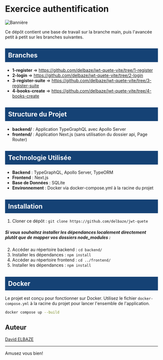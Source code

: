 # Exercice authentification

![Bannière](https://w0.peakpx.com/wallpaper/416/836/HD-wallpaper-blue-abstract-background-blue-geometric-abstraction-blue-rectangles-background-abstract-background.jpg)

Ce dépôt contient une base de travail sur la branche main, puis l'avancée petit à petit sur les branches suivantes.

## <div style="background-color: #154275; padding: 10px; color: white;">Branches</div>

- **1-register** ⇒ <link>https://github.com/delbaze/jwt-quete-vite/tree/1-register</link>
- **2-login** ⇒ <link>https://github.com/delbaze/jwt-quete-vite/tree/2-login</link>
- **3-register-suite** ⇒ <link>https://github.com/delbaze/jwt-quete-vite/tree/3-register-suite</link>
- **4-books-create** ⇒ <link>https://github.com/delbaze/jwt-quete-vite/tree/4-books-create</link>

<!-- *Branches bonus:
- **5-passage-infos** ⇒ <link>https://github.com/delbaze/jwt-quete/tree/5-passage-infos</link>
- **6-mailer** ⇒ <link>https://github.com/delbaze/jwt-quete/tree/6-mailer</link> -->

## <div style="background-color: #154275; padding: 10px; color: white;">Structure du Projet</div>

- **backend/** : Application TypeGraphQL avec Apollo Server
- **frontend/** : Application Next.js (sans utilisation du dossier api, Page Router)

## <div style="background-color: #154275; padding: 10px; color: white;">Technologie Utilisée</div>

- **Backend** : TypeGraphQL, Apollo Server, TypeORM
- **Frontend** : Next.js
- **Base de Données** : SQLite
- **Environnement** : Docker via docker-compose.yml à la racine du projet

## <div style="background-color: #154275; padding: 10px; color: white;">Installation</div>

1. Cloner ce dépôt : `git clone https://github.com/delbaze/jwt-quete`

##### Si vous souhaitez installer les dépendances localement directement plutôt que de mapper vos dossiers node_modules :

2. Accéder au répertoire backend : `cd backend/`
3. Installer les dépendances : `npm install`
4. Accéder au répertoire frontend : `cd ../frontend/`
5. Installer les dépendances : `npm install`

## <div style="background-color: #154275; padding: 10px; color: white;">Docker</div>

Le projet est conçu pour fonctionner sur Docker. Utilisez le fichier `docker-compose.yml` à la racine du projet pour lancer l'ensemble de l'application.

```bash
docker compose up --build
```

## Auteur

[David ELBAZE](https://github.com/delbaze)

---

Amusez vous bien!
